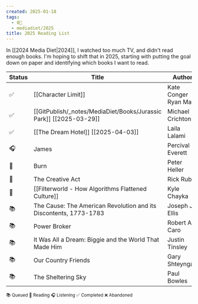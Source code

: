 ```yaml
---
created: 2025-01-18
tags:
  - 0🌲
  - mediadiet/2025
title: 2025 Reading List
---
```

In [[2024 Media Diet|2024]], I watched too much TV, and didn't read enough books. I'm hoping to shift that in 2025, starting with putting the goal down on paper and identifying which books I want to read.

| Status | **Title**                                                         | Author                  |
| ------ | ----------------------------------------------------------------- | ----------------------- |
| ✅      | [[Character Limit]]                                               | Kate Conger<br>Ryan Mac |
| ✅      | [[GitPublish/_notes/MediaDiet/Books/Jurassic Park]] [[2025-03-29]]                                  | Michael Crichton        |
| ✅      | [[The Dream Hotel]] [[2025-04-03]]                                | Laila Lalami            |
| 🎧     | James                                                             | Percival Everett        |
| 📖     | Burn                                                              | Peter Heller            |
| 📖     | The Creative Act                                                  | Rick Rubin              |
| 📖     | [[Filterworld - How Algorithms Flattened Culture]]                | Kyle Chayka             |
| 📚     | The Cause: The American Revolution and its Discontents, 1773-1783 | Joseph J. Ellis         |
| 📚     | Power Broker                                                      | Robert A. Caro          |
| 📚     | It Was All a Dream: Biggie and the World That Made Him            | Justin Tinsley          |
| 📚     | Our Country Friends                                               | Gary Shteyngart         |
| 📚     | The Sheltering Sky                                                | Paul Bowles             |

<small>       📚 Queued        📖 Reading      🎧 Listening         ✅ Completed         ❌ Abandoned </small>  
